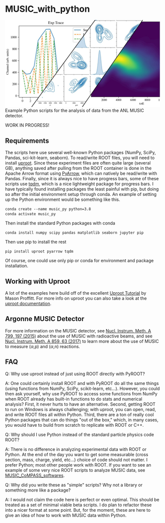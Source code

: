 # MUSIC_with_python
![Examples of some plots using Matplotlib and Seaborn of MUSIC data.](./doc/img/image_main.jpg)
Example Python scripts for the analysis of data from the ANL MUSIC detector.

WORK IN PROGRESS!

## Requirements

The scripts here use several well-known Python packages (NumPy, SciPy, Pandas, sci-kit-learn, seaborn). To read/write ROOT files, you will need to install [uproot](https://pypi.org/project/uproot/). Since these experiment files are often quite large (several GB), anything saved after pulling from the ROOT container is done in the Apache Arrow format using [PyArrow](https://arrow.apache.org/docs/python/index.html), which can natively be read/write with Pandas. Finally, since it is always nice to have progress bars, some of these scripts use [tqdm](https://github.com/tqdm/tqdm), which is a nice lightweight package for progress bars. I have typically found installing packages the least painful with pip, but doing so after the initial environment setup through conda. An example of setting up the Python environment would be something like this.

```
conda create --name music_py python=3.8
conda activate music_py
```
Then install the standard Python packages with conda
```
conda install numpy scipy pandas matplotlib seaborn jupyter pip
```
Then use pip to install the rest
```
pip install uproot pyarrow tqdm
```
Of course, one could use only pip or conda for environment and package installation.

## Working with Uproot
A lot of the examples here build off of the excellent [Uproot Tutorial](https://masonproffitt.github.io/uproot-tutorial/) by Mason Proffitt. For more info on uproot you can also take a look at the [uproot documentation](https://uproot.readthedocs.io/en/latest/index.html). 


## Argonne MUSIC Detector
For more information on the MUSIC detector, see [Nucl. Instrum. Meth. A 799, 197 (2015)](https://doi.org/10.1016/j.nima.2015.07.030) about the use of MUSIC with radioactive beams, and see [Nucl. Instrum. Meth. A 859, 63 (2017)](https://doi.org/10.1016/j.nima.2017.03.060) to learn more about the use of MUSIC to measure ($\alpha$,p) and ($\alpha$,n) reactions.

## FAQ

Q: Why use uproot instead of just using ROOT directly with PyROOT?

A: One could certainly install ROOT and with PyROOT do all the same things (using functions from NumPy, SciPy, scikit-learn, etc...). However, you could then ask yourself, why use PyROOT to access some functions from NumPy when ROOT already has built-in functions to do stats and numerical analysis? First, it never hurts to have an alternative. Second, getting ROOT to run on Windows is always challenging; with uproot, you can open, read, and write ROOT files all within Python. Third, there are a ton of really cool Python packages that can do things "out of the box," which, in many cases, you would have to build from scratch to replicate with ROOT or C++.  

Q: Why should I use Python instead of the standard particle physics code ROOT?

A: There is no difference in analyzing experimental data with ROOT or Python. At the end of the day you want to get some measurable (cross section, mass, charge, yield, etc...) choice of code should not matter. I prefer Python; most other people work with ROOT. If you want to see an example of some very nice ROOT scripts to analyze MUSIC data, see [MUSIC_CoMPASS_softwares](https://github.com/CFougeres/MUSIC_CoMPASS_softwares).

Q: Why did you write these as "simple" scripts? Why not a library or something more like a package?

A: I would not claim the code here is perfect or even optimal. This should be treated as a set of minimal viable beta scripts. I do plan to refactor these into a nicer format at some point. But, for the moment, these are here to give an idea of how to work with MUSIC data within Python.
